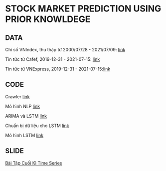 # STOCK MARKET PREDICTION USING PRIOR KNOWLDEGE

## DATA

Chỉ số VNIndex, thu thập từ 2000/07/28 - 2021/07/09: [link](https://github.com/DangNguyenTranNgoc/Stock-Market-Prediction-using-Prior-Knowledge/blob/main/data/vnindex.csv)

Tin tức từ Cafef, 2019-12-31 - 2021-07-15: [link](https://github.com/DangNguyenTranNgoc/Stock-Market-Prediction-using-Prior-Knowledge/blob/main/data/news_cafef.csv)

Tin tức từ VNExpress, 2019-12-31 - 2021-07-15:[link](https://github.com/DangNguyenTranNgoc/Stock-Market-Prediction-using-Prior-Knowledge/blob/main/data/news_vnexpress.csv)

## CODE

Crawler [link](https://github.com/DangNguyenTranNgoc/Stock-Market-Prediction-using-Prior-Knowledge/tree/main/code/crawler)

Mô hình NLP [link](https://colab.research.google.com/drive/1pXFfDavROenwtk1kD1gIxA2DQk_2NZf8)

ARIMA và LSTM [link](https://colab.research.google.com/drive/1FSSipJFkYNIHwNbA9MHTGWHnjyNuiRyJ)

Chuẩn bị dữ liệu cho LSTM [link](https://github.com/DangNguyenTranNgoc/Stock-Market-Prediction-using-Prior-Knowledge/blob/main/code/data_news_summary.py)

Mô hình LSTM [link](https://github.com/DangNguyenTranNgoc/Stock-Market-Prediction-using-Prior-Knowledge/blob/main/code/lstm_model.py)

## SLIDE

[Bài Tập Cuối Kì Time Series](https://docs.google.com/presentation/d/1SRp3ApujZQsluR6f_aZ1NF7QMw0TyhfZjqgOQ2tk9R8/edit#slide=id.ge3059aa7e2_0_794)
